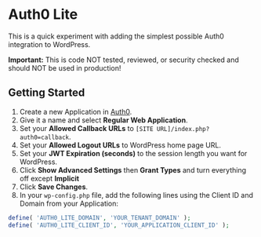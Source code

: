 # Auth0 Lite

This is a quick experiment with adding the simplest possible Auth0 integration to WordPress.

**Important:** This is code NOT tested, reviewed, or security checked and should NOT be used in production! 

## Getting Started

1. Create a new Application in [Auth0](https://manage.auth0.com/#/applications).
2. Give it a name and select **Regular Web Application**.
3. Set your **Allowed Callback URLs** to `[SITE URL]/index.php?auth0=callback`.
4. Set your **Allowed Logout URLs** to WordPress home page URL.
5. Set your **JWT Expiration (seconds)** to the session length you want for WordPress.
6. Click **Show Advanced Settings** then **Grant Types** and turn everything off except **Implicit**
7. Click **Save Changes**.
8. In your `wp-config.php` file, add the following lines using the Client ID and Domain from your Application:

```php
define( 'AUTH0_LITE_DOMAIN', 'YOUR_TENANT_DOMAIN' );
define( 'AUTH0_LITE_CLIENT_ID', 'YOUR_APPLICATION_CLIENT_ID' );
``` 
